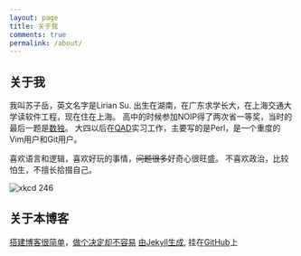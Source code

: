 ```yaml
---
layout: page
title: 关于我
comments: true
permalink: /about/
---
```


## 关于我

我叫苏子岳，英文名字是Lirian Su.
出生在湖南，在广东求学长大，在上海交通大学读软件工程，现在住在上海。
高中的时候参加NOIP得了两次省一等奖，当时的最后一题是[数独][sudoku]。
大四以后在[QAD][wiki-QAD]实习工作，主要写的是Perl，是一个重度的Vim用户和Git用户。

喜欢语言和逻辑，喜欢好玩的事情，~~问题很多~~好奇心很旺盛。
不喜欢政治，比较怕生，不擅长拾掇自己。

![xkcd 246][xkcd-246]

## 关于本博客

[搭建博客很简单][build-blog]，[做个决定却不容易][why-blog]
[由Jekyll生成][jekyll.com], 挂在[GitHub][lki.github.com]上


[sudoku]:         http://cojs.tk/cogs/problem/problem.php?pid=407
[wiki-QAD]:       https://en.wikipedia.org/wiki/QAD_Inc
[xkcd-246]:       http://imgs.xkcd.com/comics/labyrinth_puzzle.png
[build-blog]:     /how-this-blog-was-built
[why-blog]:       /why-im-blogging
[jekyll.com]:     http://jekyllrb.com/
[lki.github.com]: https://github.com/LKI/lki.github.com
